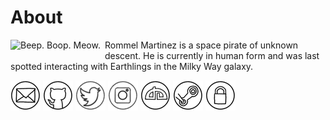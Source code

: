 About
=====

<img style="margin-right: 0.5em; margin-bottom: 0.5em;" src="/images/author.jpg" alt="Beep. Boop. Meow." title="Beep. Boop. Meow." align="left" />
Rommel Martinez is a space pirate of unknown descent. He is currently in human form and was last
spotted interacting with Earthlings in the Milky Way galaxy.

[![ebzzry@ebzzry.io](/images/icon_mail_01_48x48.png "ebzzry@ebzzry.io")](mailto:ebzzry@ebzzry.io) [![github.com/ebzzry](/images/icon_github_01_48x48.png "GitHub")](https://github.com/ebzzry) [![twitter.com/ebzzry](/images/icon_twitter_01_48x48.png "Twitter")](https://twitter.com/ebzzry) [![instagram.com/ebzzry](/images/icon_instagram_01_48x48.png "Instagram")](https://instagram.com/ebzzry) [![ebzzry.deviantart.com](/images/icon_deviantart_01_48x48.png "DeviantArt")](https://ebzzry.deviantart.com) [![Steam](/images/icon_steam_01_48x48.png "Steam")](https://steamcommunity.com/id/ebzzry/) [![GPG](/images/icon_gnupg_01_48x48.png "GPG")](/keys/ebzzry-gnupg.pub) 
